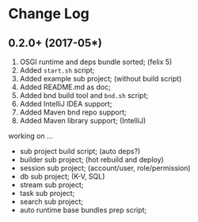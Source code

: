 Change Log
==========

0.2.0+ (2017-05*)
-----------------
1. OSGI runtime and deps bundle sorted; (felix 5)
2. Added `start.sh` script;
3. Added example sub project; (without build script)
4. Added README.md as doc;
5. Added bnd build tool and `bnd.sh` script;
6. Added IntelliJ IDEA support;
7. Added Maven bnd repo support;
8. Added Maven library support; (IntelliJ)

working on ...

* sub project build script; (auto deps?)
* builder sub project; (hot rebuild and deploy)
* session sub project; (account/user, role/permission)
* db sub project; (K-V, SQL)
* stream sub project;
* task sub project;
* search sub project;
* auto runtime base bundles prep script;

